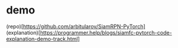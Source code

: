 # demo

(repo)[https://github.com/arbitularov/SiamRPN-PyTorch]  
(explanation)[https://programmer.help/blogs/siamfc-pytorch-code-explanation-demo-track.html]
